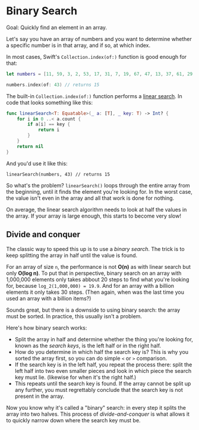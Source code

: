# Binary Search 

Goal: Quickly find an element in an array.

Let's say you have an array of numbers and you want to determine whether a specific number is in that array, and if so, at which index. 

In most cases, Swift's `Collection.index(of:)` function is good enough for that:

```swift
let numbers = [11, 59, 3, 2, 53, 17, 31, 7, 19, 67, 47, 13, 37, 61, 29, 43, 5, 41, 23]

numbers.index(of: 43) // returns 15
```

The built-in `Collection.index(of:)` function performs a [linear search](../Linear%20Search/). In code that looks something like this:

```swift
func linearSearch<T: Equatable>(_ a: [T], _ key: T) -> Int? {
    for i in 0 ..< a.count {
        if a[i] == key {
            return i
        }
    }
    return nil
}
```

And you'd use it like this:

```
linearSearch(numbers, 43) // returns 15
```

So what's the problem? `linearSearch()` loops through the entire array from the beginning, until it finds the element you're looking for. In the worst case, the value isn't even in the array and all that work is done for nothing. 

On average, the linear search algorithm needs to look at half the values in the array. If your array is large enough, this starts to become very slow!


## Divide and conquer

The classic way to speed this up is to use a *binary search*. The trick is to keep splitting the array in half until the value is found. 

For an array of size `n`, the performance is not **O(n)** as with linear search but only **O(log n)**. To put that in perspective, binary search on an array with 1,000,000 elements only takes abbout 20 steps to find what you're looking for, because `log_2(1,000,000) = 19.9`. And for an array with a billion elements it only takes 30 steps. (Then again, when was the last time you used an array with a billion items?)

Sounds great, but there is a downside to using binary search: the array must be sorted. In practice, this usually isn't a problem. 

Here's how binary search works:

- Split the array in half and determine whether the thing you're looking for, known as the *search keys*, is the left half or in the right half. 
- How do you determine in which half the search key is? This is why you sorted the array first, so you can do simple `<` or `>` comparison. 
- If the search key is in the left half, you repeat the process there: split the left half into two even smaller pieces and look in which piece the search key must lie. (likewise for when it's the right half.)
- This repeats until the search key is found. If the array cannot be split up any further, you must regrettably conclude that the search key is not present in the array. 

Now you know why it's called a "binary" search: in every step it splits the array into two halves. This process of *divide-and-conquer* is what allows it to quickly narrow down where the search key must be. 
